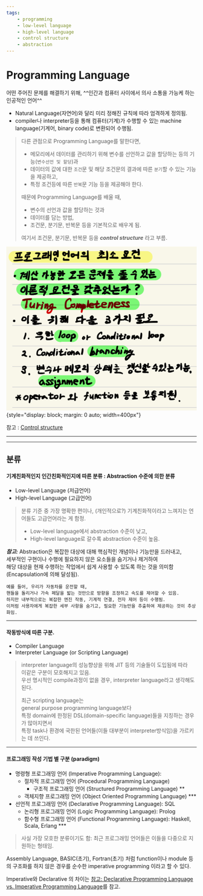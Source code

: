 ```yaml
---
tags:
    - programming
    - low-level language
    - high-level language
    - control structure
    - abstraction
---
```


# Programming Language

어떤 주어진 문제를 해결하기 위해, ^^인간과 컴퓨터 사이에서 의사 소통을 가능케 하는 인공적인 언어^^

* Natural Language(자연어)와 달리 미리 정해진 규칙에 따라 엄격하게 정의됨.
* compiler나 interpreter등을 통해 컴퓨터(기계)가 수행할 수 있는 machine language(기계어, binary code)로 변환되어 수행됨.

> 다른 관점으로 Programming Language를 말한다면,  
> 
> * 메모리에서 데이터를 관리하기 위해 변수를 선언하고 값을 할당하는 등의 기능(`변수선언 및 할당`)과  
> * 데이터의 값에 대한 `조건`문 및 해당 조건문의 결과에 따른 `분기`할 수 있는 기능을 제공하고,  
> * 특정 조건등에 따른 `반복`문 기능 등을 제공해야 한다.  
>
> 때문에 Programming Language를 배울 때,  
>  
> * 변수의 선언과 값을 할당하는 것과 
> * 데이터를 담는 방법, 
> * 조건문, 분기문, 반복문 등을 기본적으로 배우게 됨.
>  
> 여기서 조건문, 분기문, 반복문 등을 ***control structure*** 라고 부름.

![](./img/programming_language.jpg){style="display: block; margin: 0 auto; width=400px"}

참고 : [Control structure](https://ds31x.blogspot.com/2023/07/basic-control-structures-and-control.html)

---

---

## 분류

#### 기계친화적인지 인간친화적인지에 따른 분류 : Abstraction 수준에 의한 분류

* Low-level Language (저급언어)
* High-level Language (고급언어)

> 분류 기준 중 가장 명확한 편이나, (개인적으로?) 기계친화적이라고 느껴지는 언어들도 고급언어라는 게 함정.
>
> * Low-level language에서 abstraction 수준이 낮고, 
> * High-level language로 갈수록 abstraction 수준이 높음.

***참고:***
    Abstraction은 복잡한 대상에 대해 핵심적인 개념이나 기능만을 드러내고,  
    세부적인 구현이나 수행에 필요하지 않은 요소들을 숨기거나 제거하여   
    해당 대상을 현재 수행하는 작업에서 쉽게 사용할 수 있도록 하는 것을 의미함  
    (Encapsulation에 의해 달성됨).  
      
    예를 들어, 우리가 자동차를 운전할 때,  
    핸들을 돌리거나 가속 페달을 밟는 것만으로 방향을 조정하고 속도를 제어할 수 있음.  
    하지만 내부적으로는 복잡한 엔진 작동, 기계적 연결, 전자 제어 등이 수행됨.  
    이처럼 사용자에게 복잡한 세부 사항을 숨기고, 필요한 기능만을 추출하여 제공하는 것이 추상화임.

---

#### 작동방식에 따른 구분.

* Compiler Language 
* Interpreter Language (or Scripting Language)

> interpreter language의 성능향상을 위해 JIT 등의 기술들이 도입됨에 따라  
> 이같은 구분이 모호해지고 있음.  
> 우선 명시적인 compile과정이 없을 경우, interpreter language라고 생각해도 된다.  
> 
> 최근 scripting language는  
> general purpose programming language보다  
> 특정 domain에 한정된 DSL(domain-specific language)들을 지칭하는 경우가 많아지면서  
> 특정 task나 환경에 국한된 언어들(이들 대부분이 interpreter방식임)을 가르키는 데 쓰인다.

---

#### 프로그래밍 작성 기법 별 구분 (paradigm)

* 명령형 프로그래밍 언어 (Imperative Programming Language): 
    * 절차적 프로그래밍 언어 (Procedural Programming Language)
        * 구조적 프로그래밍 언어 (Structured Programming Language) \*\*
    * 객체지향 프로그래밍 언어 (Object Oriented Programming Language) \*\*\*
* 선언적 프로그래밍 언어 (Declarative Programming Language): SQL
    * 논리형 프로그래밍 언어 (Logic Programming Language): Prolog
    * 함수형 프로그래밍 언어 (Functional Programming Language): Haskell, Scala, Erlang \*\*\*

> 사실 가장 모호한 분류이기도 함: 최근 프로그래밍 언어들은 이들을 다중으로 지원하는 형태임.

Assembly Language, BASIC(초기), Fortran(초기) 처럼 function이나 module 등의 구조화를 하지 않은 경우를 순수한 imperative programming 이라고 할 수 있다.

Imperative와 Declarative 의 차이는 [참고: Declarative Programming Language vs. Imperative Programming Language](../../python/oop/oop_0_02_0imperative_declarative.md)를 참고.
